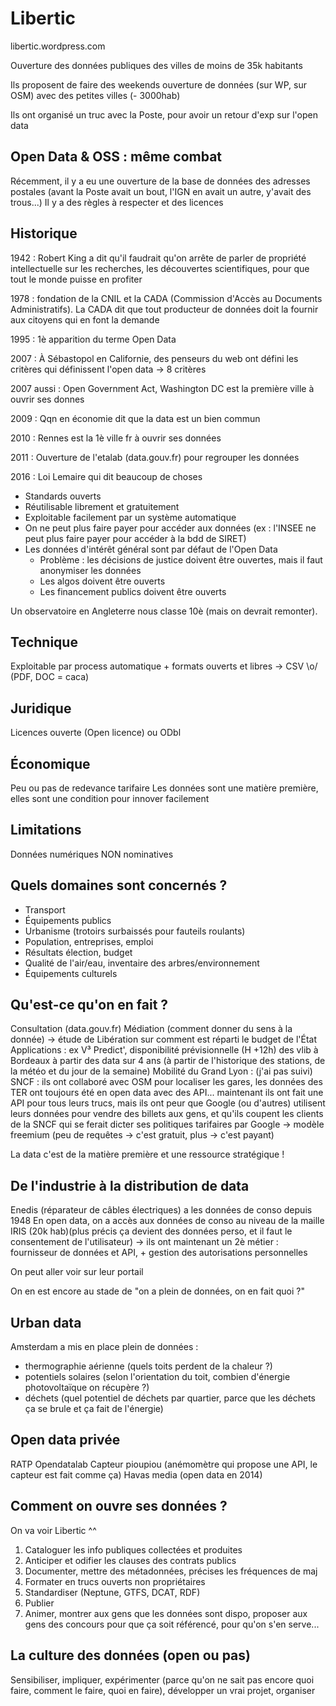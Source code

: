 Libertic
========


libertic.wordpress.com

Ouverture des données publiques des villes de moins de 35k habitants

Ils proposent de faire des weekends ouverture de données (sur WP, sur OSM) avec des petites villes (- 3000hab)

Ils ont organisé un truc avec la Poste, pour avoir un retour d'exp sur l'open data

## Open Data & OSS : même combat

Récemment, il y a eu une ouverture de la base de données des adresses postales (avant la Poste avait un bout, l'IGN en avait un autre, y'avait des trous...)
Il y a des règles à respecter et des licences

## Historique

1942 : Robert King a dit qu'il faudrait qu'on arrête de parler de propriété intellectuelle sur les recherches, les découvertes scientifiques, pour que tout le monde puisse en profiter

1978 : fondation de la CNIL et la CADA (Commission d'Accès au Documents Administratifs). La CADA dit que tout producteur de données doit la fournir aux citoyens qui en font la demande

1995 : 1è apparition du terme Open Data

2007 : À Sébastopol en Californie, des penseurs du web ont défini les critères qui définissent l'open data -> 8 critères

2007 aussi : Open Government Act, Washington DC est la première ville à ouvrir ses donnes

2009 : Qqn en économie dit que la data est un bien commun

2010 : Rennes est la 1è ville fr à ouvrir ses données

2011 : Ouverture de l'etalab (data.gouv.fr) pour regrouper les données

2016 : Loi Lemaire qui dit beaucoup de choses 

  - Standards ouverts
  - Réutilisable librement et gratuitement
  - Exploitable facilement par un système automatique
  - On ne peut plus faire payer pour accéder aux données (ex : l'INSEE ne peut plus faire payer pour accéder à la bdd de SIRET)
  - Les données d'intérêt général sont par défaut de l'Open Data
    - Problème : les décisions de justice doivent être ouvertes, mais il faut anonymiser les données
    - Les algos doivent être ouverts
    - Les financement publics doivent être ouverts

Un observatoire en Angleterre nous classe 10è (mais on devrait remonter).

## Technique

Exploitable par process automatique + formats ouverts et libres -> CSV \o/ (PDF, DOC = caca)

## Juridique

Licences ouverte (Open licence) ou ODbl

## Économique

Peu ou pas de redevance tarifaire
Les données sont une matière première, elles sont une condition pour innover facilement

## Limitations

Données numériques NON nominatives

## Quels domaines sont concernés ?

  - Transport
  - Équipements publics
  - Urbanisme (trotoirs surbaissés pour fauteils roulants)
  - Population, entreprises, emploi
  - Résultats élection, budget
  - Qualité de l'air/eau, inventaire des arbres/environnement
  - Équipements culturels

## Qu'est-ce qu'on en fait ?

Consultation (data.gouv.fr)
Médiation (comment donner du sens à la donnée) -> étude de Libération sur comment est réparti le budget de l'État
Applications : ex V³ Predict', disponibilité prévisionnelle (H +12h) des vlib à Bordeaux à partir des data sur 4 ans (à partir de l'historique des stations, de la météo et du jour de la semaine)
Mobilité du Grand Lyon : (j'ai pas suivi)
SNCF : ils ont collaboré avec OSM pour localiser les gares, les données des TER ont toujours été en open data avec des API... maintenant ils ont fait une API pour tous leurs trucs, mais ils ont peur que Google (ou d'autres) utilisent leurs données pour vendre des billets aux gens, et qu'ils coupent les clients de la SNCF qui se ferait dicter ses politiques tarifaires par Google -> modèle freemium (peu de requêtes -> c'est gratuit, plus -> c'est payant)

La data c'est de la matière première et une ressource stratégique !

## De l'industrie à la distribution de data

Enedis (réparateur de câbles électriques) a les données de conso depuis 1948
En open data, on a accès aux données de conso au niveau de la maille IRIS (20k hab)(plus précis ça devient des données perso, et il faut le consentement de l'utilisateur)
-> ils ont maintenant un 2è métier : fournisseur de données et API, + gestion des autorisations personnelles

On peut aller voir sur leur portail

On en est encore au stade de "on a plein de données, on en fait quoi ?"

## Urban data

Amsterdam a mis en place plein de données :

  - thermographie aérienne (quels toits perdent de la chaleur ?)
  - potentiels solaires (selon l'orientation du toit, combien d'énergie photovoltaïque on récupère ?)
  - déchets (quel potentiel de déchets par quartier, parce que les déchets ça se brule et ça fait de l'énergie)

## Open data privée

RATP Opendatalab
Capteur pioupiou (anémomètre qui propose une API, le capteur est fait comme ça)
Havas media (open data en 2014)

## Comment on ouvre ses données ?

On va voir Libertic ^^

  1. Cataloguer les info publiques collectées et produites
  2. Anticiper et odifier les clauses des contrats publics
  3. Documenter, mettre des métadonnées, précises les fréquences de maj
  4. Formater en trucs ouverts non propriétaires
  5. Standardiser (Neptune, GTFS, DCAT, RDF)
  6. Publier
  7. Animer, montrer aux gens que les données sont dispo, proposer aux gens des concours pour que ça soit référencé, pour qu'on s'en serve...

## La culture des données (open ou pas)

Sensibiliser, impliquer, expérimenter (parce qu'on ne sait pas encore quoi faire, comment le faire, quoi en faire), développer un vrai projet, organiser


